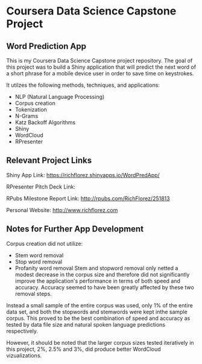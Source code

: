 # Coursera Data Science Capstone Project

## Word Prediction App

This is my Coursera Data Science Capstone project repository. The goal of this project was to build a Shiny application that will predict the next word of a short phrase for a mobile device user in order to save time on keystrokes. 

It utilzes the following methods, techniques, and applications:
- NLP (Natural Language Processing)
- Corpus creation
- Tokenization
- N-Grams
- Katz Backoff Algorithms
- Shiny
- WordCloud
- RPresenter

## Relevant Project Links

Shiny App Link: https://richflorez.shinyapps.io/WordPredApp/

RPresenter Pitch Deck Link: 

RPubs Milestone Report Link: http://rpubs.com/RichFlorez/251813

Personal Website: http://www.richflorez.com

## Notes for Further App Development

Corpus creation did not utilize:
- Stem word removal
- Stop word removal
- Profanity word removal
Stem and stopword removal only netted a modest decrease in the corpus size and therefore did not significantly improve the application's performance in terms of both speed and accuracy. Accuracy seemed to have been greatly affected by these two removal steps.

Instead a small sample of the entire corpus was used, only 1% of the entire data set, and both the stopwords and stemwords were kept inthe sample corpus. This proved to be the best combination of speed and accuracy as tested by data file size and natural spoken language predictions respectively. 

However, it should be noted that the larger corpus sizes tested iteratively in this project, 2%, 2.5% and 3%, did produce better WordCloud vizualizations.
